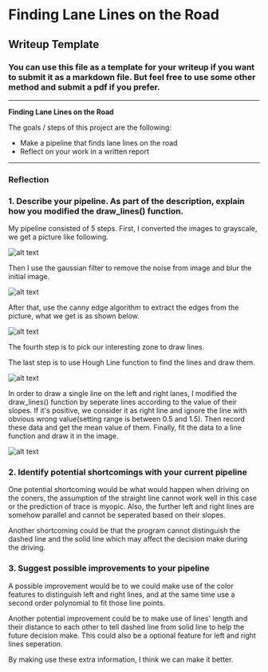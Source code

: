 # **Finding Lane Lines on the Road** 

## Writeup Template

### You can use this file as a template for your writeup if you want to submit it as a markdown file. But feel free to use some other method and submit a pdf if you prefer.

---

**Finding Lane Lines on the Road**

The goals / steps of this project are the following:
* Make a pipeline that finds lane lines on the road
* Reflect on your work in a written report


[//]: # (Image References)

[image1]: ./examples/grayscale.jpg "Grayscale"

[image2]: ./test_images_output/blur_gray.jpg "Blur_gray"

[image3]: ./test_images_output/edges.jpg "Edges"

[image4]: ./test_images_output/lane_solidWhiteRight.jpg "Lane"

[image5]: ./test_images_output/solidlane_solidWhiteRight.jpg "SolidLane"

---

### Reflection

### 1. Describe your pipeline. As part of the description, explain how you modified the draw_lines() function.

My pipeline consisted of 5 steps. First, I converted the images to grayscale, we get a picture like following.

![alt text][image1]

Then I use the gaussian filter to remove the noise from image and blur the initial image.

![alt text][image2]

After that, use the canny edge algorithm to extract the edges from the picture, what we get is as shown below.

![alt text][image3]

The fourth step is to pick our interesting zone to draw lines.

The last step is to use Hough Line function to find the lines and draw them.

![alt text][image4]

In order to draw a single line on the left and right lanes, I modified the draw_lines() function by seperate lines according to the value of their slopes. If it's positive, we consider it as right line and ignore the line with obvious wrong value(setting range is between 0.5 and 1.5). Then record these data and get the mean value of them. Finally, fit the data to a line function and draw it in the image.

![alt text][image5]


### 2. Identify potential shortcomings with your current pipeline


One potential shortcoming would be what would happen when driving on the coners, the assumption of the straight line cannot work well in this case or the prediction of trace is myopic. Also, the further left and right lines are somehow parallel and cannot be seperated based on their slopes.

Another shortcoming could be that the program cannot distinguish the dashed line and the solid line which may affect the decision make during the driving.


### 3. Suggest possible improvements to your pipeline

A possible improvement would be to we could make use of the color features to distinguish left and right lines, and at the same time use a second order polynomial to fit those line points.

Another potential improvement could be to make use of lines' length and their distance to each other to tell dashed line from solid line to help the future decision make. This could also be a optional feature for left and right lines seperation.

By making use these extra information, I think we can make it better.
